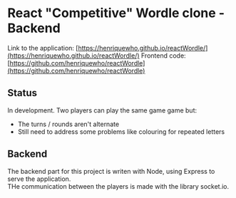 # React "Competitive" Wordle clone - Backend

Link to the application: [https://henriquewho.github.io/reactWordle/](https://henriquewho.github.io/reactWordle/)
Frontend code: [https://github.com/henriquewho/reactWordle](https://github.com/henriquewho/reactWordle)

## Status

In development. Two players can play the same game game but: 
- The turns / rounds aren't alternate
- Still need to address some problems like colouring for repeated letters

## Backend

The backend part for this project is writen with Node, using Express to serve the application.    
THe communication between the players is made with the library socket.io.

